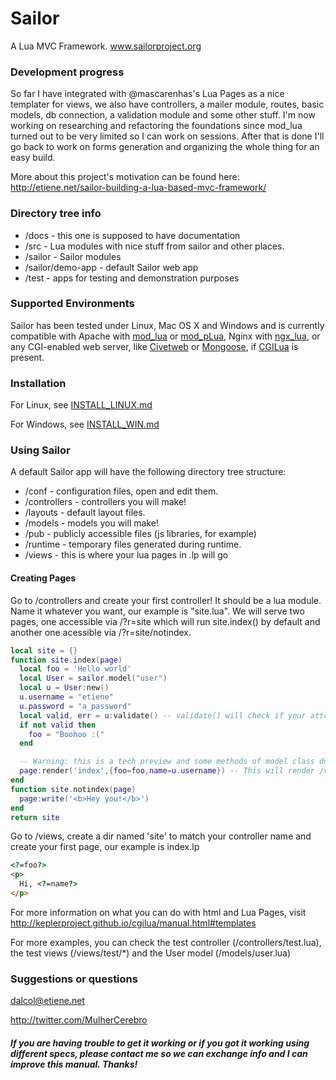 Sailor
======

A Lua MVC Framework. www.sailorproject.org

### Development progress
So far I have integrated with @mascarenhas's Lua Pages as a nice templater for views, we also have controllers, a mailer module,  routes, basic models, db connection, a validation module and some other stuff. I'm now working on researching and refactoring the foundations since mod_lua turned out to be very limited so I can work on sessions. After that is done I'll go back to work on forms generation and organizing the whole thing for an easy build.

More about this project's motivation can be found here: http://etiene.net/sailor-building-a-lua-based-mvc-framework/

### Directory tree info
* /docs - this one is supposed to have documentation
* /src - Lua modules with nice stuff from sailor and other places.
 * /sailor - Sailor modules
 * /sailor/demo-app - default Sailor web app
* /test - apps for testing and demonstration purposes

### Supported Environments

Sailor has been tested under Linux, Mac OS X and Windows and is currently compatible with Apache with [mod_lua](http://www.modlua.org/) or [mod_pLua](https://github.com/Humbedooh/mod_pLua), Nginx with [ngx_lua](https://github.com/chaoslawful/lua-nginx-module), or any CGI-enabled web server, like [Civetweb](https://github.com/sunsetbrew/civetweb) or [Mongoose](https://github.com/cesanta/mongoose), if [CGILua](https://github.com/keplerproject/cgilua) is present.

### Installation

For Linux, see [INSTALL_LINUX.md](https://github.com/Etiene/sailor/blob/master/docs/INSTALL_LINUX.md)

For Windows, see [INSTALL_WIN.md](https://github.com/Etiene/sailor/blob/master/docs/INSTALL_WIN.md)

### Using Sailor
A default Sailor app will have the following directory tree structure:
* /conf - configuration files, open and edit them.
* /controllers - controllers you will make!
* /layouts - default layout files. 
* /models - models you will make!
* /pub - publicly accessible files (js libraries, for example)
* /runtime - temporary files generated during runtime.
* /views - this is where your lua pages in .lp will go

#### Creating Pages #
Go to /controllers and create your first controller! It should be a lua module. Name it whatever you want, our example is "site.lua". We will serve two pages, one accessible via <domain>/?r=site which will run site.index() by default and another one acessible via <domain>/?r=site/notindex.
```lua
local site = {}
function site.index(page)
  local foo = 'Hello world'
  local User = sailor.model("user")
  local u = User:new()
  u.username = "etiene"
  u.password = "a_password"
  local valid, err = u:validate() -- validate() will check if your attributes follow the rules!
  if not valid then
    foo = "Boohoo :("
  end

  -- Warning: this is a tech preview and some methods of model class do not avoid SQL injections yet.
  page:render('index',{foo=foo,name=u.username}) -- This will render /views/site/index.lp and pass the variables 'foo' and 'name'
end
function site.notindex(page)
  page:write('<b>Hey you!</b>')
end
return site
```
Go to /views, create a dir named 'site' to match your controller name and create your first page, our example is index.lp

```html
<?=foo?>
<p>
  Hi, <?=name?>
</p>
```
For more information on what you can do with html and Lua Pages, visit http://keplerproject.github.io/cgilua/manual.html#templates 

For more examples, you can check the test controller (/controllers/test.lua), the test views (/views/test/*) and the User model (/models/user.lua)

### Suggestions or questions
dalcol@etiene.net

http://twitter.com/MulherCerebro


##### If you are having trouble to get it working or if you got it working using different specs, please contact me so we can exchange info and I can improve this manual. Thanks!
